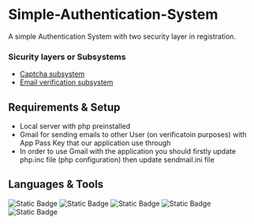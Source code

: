 # Simple-Authentication-System
A simple Authentication System with two security layer in registration.
### Sicurity layers or Subsystems
- [Captcha subsystem](/backend/Captcha-System/)
- [Email verification subsystem](/backend/Mailer/)
## Requirements & Setup
- Local server with php preinstalled
- Gmail for sending emails to other User (on verificatoin purposes) with App Pass Key that our application use through
- In order to use Gmail with the application you should firstly update php.inc file (php configuration) then update sendmail.ini file
## Languages & Tools
![Static Badge](https://img.shields.io/badge/PHP-blue)
![Static Badge](https://img.shields.io/badge/Xampp-f17320)
![Static Badge](https://img.shields.io/badge/Tailwind_CSS-38bdf8)
![Static Badge](https://img.shields.io/badge/JS-f3d723)
![Static Badge](https://img.shields.io/badge/HTML-gray)

